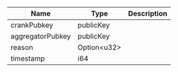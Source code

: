 | Name             | Type              | Description |
| ---------------- | ----------------- | ----------- |
| crankPubkey      | publicKey         |             |
| aggregatorPubkey | publicKey         |             |
| reason           | Option&lt;u32&gt; |             |
| timestamp        | i64               |             |

